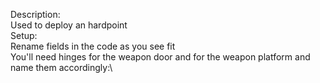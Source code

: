Description:\
    Used to deploy an hardpoint\
Setup:\
    Rename fields in the code as you see fit\
    You'll need hinges for the weapon door and for the weapon platform and name them accordingly:\

